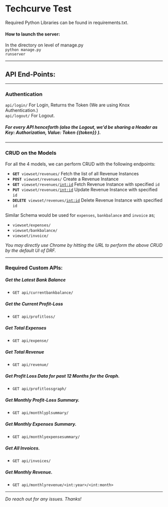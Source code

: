 # Techcurve Test

Required Python Libraries can be found in requirements.txt.

#### How to launch the server:
In the directory on level of manage.py<br>
<code>python manage.py runserver</code>

<hr>

## API End-Points:

<hr>

### Authentication
<code>api/login/</code> For Login, Returns the Token (We are using Knox Authentication.)<br>
<code>api/logout/</code> For Logout.

##### For every API henceforth (also the Logout, we'd be sharing a Header as Key: Authorization, Value: Token {{token}} ).

<hr>

### CRUD on the Models

For all the 4 models, we can perform CRUD with the following endpoints:
- <code><strong>GET</strong> viewset/revenues/</code> Fetch the list of all Revenue Instances
- <code><strong>POST</strong> viewset/revenues/</code> Create a Revenue Instance
- <code><strong>GET</strong> viewset/revenues/<int:id></code> Fetch Revenue Instance with specified `id`
- <code><strong>PUT</strong> viewset/revenues/<int:id></code> Update Revenue Instance with specified `id`
- <code><strong>DELETE</strong> viewset/revenues/<int:id></code> Delete Revenue Instance with specified `id`

Similar Schema would be used for `expenses`, `bankbalance` and `invoice` as;
- `viewset/expenses/`
- `viewset/bankbalance/`
- `viewset/invoice/`

<i>You may directly use Chrome by hitting  the URL to perform the above CRUD by the default UI of DRF.</i>

<hr>

### Required Custom APIs:

##### Get the Latest Bank Balance
- `GET api/currentbankbalance/`

##### Get the Current Profit-Loss
- `GET api/profitloss/`

##### Get Total Expenses
- `GET api/expense/`

##### Get Total Revenue
- `GET api/revenue/`

##### Get Profit Loss Data for past 12 Months for the Graph.
- `GET api/profitlossgraph/`

##### Get Monthly Profit-Loss Summary.
- `GET api/monthlyplsummary/`

##### Get Monthly Expenses Summary.
- `GET api/monthlyexpensesummary/`

##### Get All Invoices.
- `GET api/invoices/`

##### Get Monthly Revenue.
- `GET api/monthlyrevenue/<int:year>/<int:month>`

<hr>
<i>Do reach out for any issues. Thanks!</i>
